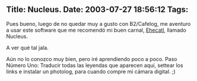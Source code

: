 Title: Nucleus.
Date: 2003-07-27 18:56:12
Tags: 
---
<p>Pues bueno, luego de no quedar muy a gusto con B2/Cafelog, me aventuro a usar este software que me recomendó mi buen carnal, <a href="mailto:ehecatl@unixmexico.org">Ehecatl</a>, llamado Nucleus.</p>

<p>A ver qué tal jala.</p>

<p>Aún no lo conozco muy bien, pero iré aprendiendo poco a poco. Paso Número Uno: Traducir todas las leyendas que aparecen aquí, settear los links e instalar un photolog, para cuando compre mi cámara digital. ;)</p>
